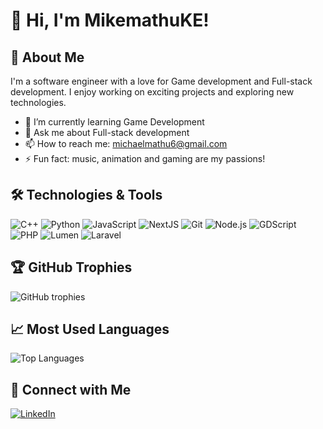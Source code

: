 # 👋 Hi, I'm MikemathuKE! 
 
## 🚀 About Me
I'm a software engineer with a love for Game development and Full-stack development. I enjoy working on exciting projects and exploring new technologies.
 
- 🌱 I’m currently learning Game Development
- 💬 Ask me about Full-stack development
- 📫 How to reach me: michaelmathu6@gmail.com
- ⚡ Fun fact: music, animation and gaming are my passions!
 
## 🛠️ Technologies & Tools
![C++](https://img.shields.io/badge/-C++-blue?logo=cplusplus)
![Python](https://img.shields.io/badge/python-3670A0?style=for-the-badge&logo=python&logoColor=ffdd54)
![JavaScript](https://img.shields.io/badge/-JavaScript-F7DF1E?style=flat&logo=javascript&logoColor=black)
![NextJS](https://img.shields.io/badge/next.js-000000?style=for-the-badge&logo=nextdotjs&logoColor=white)
![Git](https://img.shields.io/badge/-Git-F05032?style=flat&logo=git&logoColor=white)
![Node.js](https://img.shields.io/badge/-Node.js-339933?style=flat&logo=node.js&logoColor=white)
![GDScript](https://img.shields.io/badge/GDScript-478CBF?style=for-the-badge&logo=godot-engine&logoColor=white)
![PHP](https://shields.io/badge/-PHP-3776AB?style=flat&logo=php)
![Lumen](https://img.shields.io/badge/-Lumen-E74430?style=flat&logo=lumen&logoColor=white)
![Laravel](https://img.shields.io/badge/-Laravel-FF2D20?style=flat&logo=laravel&logoColor=white)
 
<!-- Add more technologies as needed -->
 
## 🏆 GitHub Trophies
![GitHub trophies](https://github-profile-trophy.vercel.app/?username=MikemathuKE&theme=onedark)
 
## 📈 Most Used Languages
![Top Languages](https://github-readme-stats.vercel.app/api/top-langs/?username=MikemathuKE&layout=compact&theme=radical)
 
## 🔗 Connect with Me
[![LinkedIn](https://img.shields.io/badge/-LinkedIn-0077B5?style=flat&logo=linkedin&logoColor=white)](https://www.linkedin.com/in/michael-mathu-609672229?utm_source=share&utm_campaign=share_via&utm_content=profile&utm_medium=ios_app)

<!--
**MikemathuKE/MikemathuKE** is a ✨ _special_ ✨ repository because its `README.md` (this file) appears on your GitHub profile.

Here are some ideas to get you started:

- 🔭 I’m currently working on ...
- 🌱 I’m currently learning ...
- 👯 I’m looking to collaborate on ...
- 🤔 I’m looking for help with ...
- 💬 Ask me about ...
- 📫 How to reach me: ...
- 😄 Pronouns: ...
- ⚡ Fun fact: ...
-->
